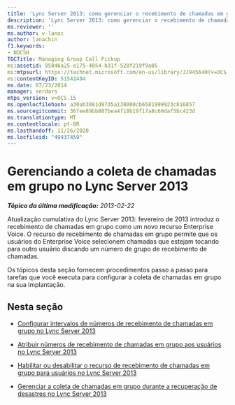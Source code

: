 ```yaml
---
title: 'Lync Server 2013: como gerenciar o recebimento de chamadas em grupo'
description: 'Lync Server 2013: como gerenciar o recebimento de chamadas em grupo.'
ms.reviewer: ''
ms.author: v-lanac
author: lanachin
f1.keywords:
- NOCSH
TOCTitle: Managing Group Call Pickup
ms:assetid: 85846a25-e175-4854-b31f-528f219f9a05
ms:mtpsurl: https://technet.microsoft.com/en-us/library/JJ945640(v=OCS.15)
ms:contentKeyID: 51541494
ms.date: 07/23/2014
manager: serdars
mtps_version: v=OCS.15
ms.openlocfilehash: a30ab3081d87d5a138000cb6581999923c816857
ms.sourcegitcommit: 36fee89bb887bea4f18b19f17a8c69daf5bc423d
ms.translationtype: MT
ms.contentlocale: pt-BR
ms.lasthandoff: 11/26/2020
ms.locfileid: "49437459"
---
```

# <a name="managing-group-call-pickup-in-lync-server-2013"></a>Gerenciando a coleta de chamadas em grupo no Lync Server 2013

<div data-xmlns="http://www.w3.org/1999/xhtml">

<div class="topic" data-xmlns="http://www.w3.org/1999/xhtml" data-msxsl="urn:schemas-microsoft-com:xslt" data-cs="https://msdn.microsoft.com/">

<div data-asp="https://msdn2.microsoft.com/asp">



</div>

<div id="mainSection">

<div id="mainBody">

<span> </span>

_**Tópico da última modificação:** 2013-02-22_

Atualização cumulativa do Lync Server 2013: fevereiro de 2013 introduz o recebimento de chamadas em grupo como um novo recurso Enterprise Voice. O recurso de recebimento de chamadas em grupo permite que os usuários do Enterprise Voice selecionem chamadas que estejam tocando para outro usuário discando um número de grupo de recebimento de chamadas.

Os tópicos desta seção fornecem procedimentos passo a passo para tarefas que você executa para configurar a coleta de chamadas em grupo na sua implantação.

<div>

## <a name="in-this-section"></a>Nesta seção

  - [Configurar intervalos de números de recebimento de chamadas em grupo no Lync Server 2013](lync-server-2013-configure-group-call-pickup-number-ranges.md)

  - [Atribuir números de recebimento de chamadas em grupo aos usuários no Lync Server 2013](lync-server-2013-assign-group-call-pickup-numbers-to-users.md)

  - [Habilitar ou desabilitar o recurso de recebimento de chamadas em grupo para usuários no Lync Server 2013](lync-server-2013-enable-or-disable-group-call-pickup-for-users.md)

  - [Gerenciar a coleta de chamadas em grupo durante a recuperação de desastres no Lync Server 2013](lync-server-2013-manage-group-call-pickup-during-disaster-recovery.md)

</div>

</div>

<span> </span>

</div>

</div>

</div>

